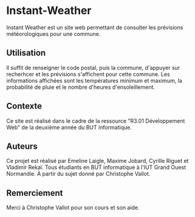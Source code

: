 # Instant-Weather
Instant Weather est un site web permettant de consulter les prévisions météorologiques pour une commune.

## Utilisation
Il suffit de renseigner le code postal, puis la commune, d'appuyer sur recherhcer et les prévisions s'affichent pour cette commune.
Les informations affichées sont les températures minimum et maximum, la probabilité de pluie et le nombre d'heures d'ensoleillement.

## Contexte
Ce site est réalisé dans le cadre de la ressource "R3.01 Développement Web" de la deuxième année du BUT informatique.

## Auteurs
Ce projet est réalisé par Emeline Laigle, Maxime Jobard, Cyrille Riguet et Vladimir Rekaï. Tous étudiants en BUT informatique à l'IUT Grand Ouest Normandie.
À partir du sujet donné par Christophe Vallot.

## Remerciement
Merci à Christophe Vallot pour son cours et son aide.
